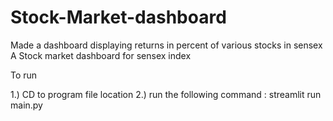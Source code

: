 # Stock-Market-dashboard
Made a dashboard displaying returns in percent of various stocks in sensex
A Stock market dashboard for sensex index

To run 

1.) CD to program file location
2.) run the following command : streamlit run main.py
